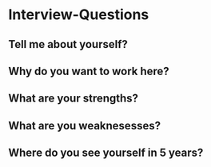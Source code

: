 # Interview-Questions

## Tell me about yourself?

## Why do you want to work here? 

## What are your strengths?

## What are you weaknesesses?

## Where do you see yourself in 5 years?

